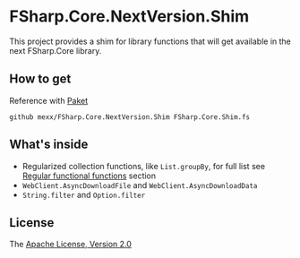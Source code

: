 # FSharp.Core.NextVersion.Shim

This project provides a shim for library functions that will get available in the next FSharp.Core library.

## How to get

Reference with [Paket](http://fsprojects.github.io/Paket/)
```
github mexx/FSharp.Core.NextVersion.Shim FSharp.Core.Shim.fs
```

## What's inside

* Regularized collection functions, like `List.groupBy`, for full list see [Regular functional functions](https://visualfsharp.codeplex.com/wikipage?title=Status)  section
* `WebClient.AsyncDownloadFile` and `WebClient.AsyncDownloadData`
* `String.filter` and `Option.filter`

## License

The [Apache License, Version 2.0](LICENSE.txt)
